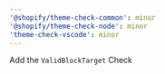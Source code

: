 ```yaml
---
'@shopify/theme-check-common': minor
'@shopify/theme-check-node': minor
'theme-check-vscode': minor
---
```


Add the `ValidBlockTarget` Check
